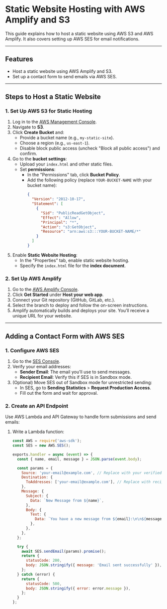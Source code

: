 # Static Website Hosting with AWS Amplify and S3

This guide explains how to host a static website using AWS S3 and AWS Amplify. It also covers setting up AWS SES for email notifications.

---

## **Features**
- Host a static website using AWS Amplify and S3.
- Set up a contact form to send emails via AWS SES.

---

## **Steps to Host a Static Website**

### **1. Set Up AWS S3 for Static Hosting**
1. Log in to the [AWS Management Console](https://aws.amazon.com/).
2. Navigate to **S3**.
3. Click **Create Bucket** and:
   - Provide a bucket name (e.g., `my-static-site`).
   - Choose a region (e.g., `us-east-1`).
   - Disable block public access (uncheck "Block all public access") and confirm.
4. Go to the **bucket settings**:
   - Upload your `index.html` and other static files.
   - Set **permissions**:
     - In the "Permissions" tab, click **Bucket Policy**.
     - Add the following policy (replace `YOUR-BUCKET-NAME` with your bucket name):
       ```json
       {
         "Version": "2012-10-17",
         "Statement": [
           {
             "Sid": "PublicReadGetObject",
             "Effect": "Allow",
             "Principal": "*",
             "Action": "s3:GetObject",
             "Resource": "arn:aws:s3:::YOUR-BUCKET-NAME/*"
           }
         ]
       }
       ```
5. Enable **Static Website Hosting**:
   - In the "Properties" tab, enable static website hosting.
   - Specify the `index.html` file for the **index document**.

### **2. Set Up AWS Amplify**
1. Go to the [AWS Amplify Console](https://aws.amazon.com/amplify/).
2. Click **Get Started** under **Host your web app**.
3. Connect your Git repository (GitHub, GitLab, etc.).
4. Select the branch to deploy and follow the on-screen instructions.
5. Amplify automatically builds and deploys your site. You’ll receive a unique URL for your website.

---

## **Adding a Contact Form with AWS SES**

### **1. Configure AWS SES**
1. Go to the [SES Console](https://console.aws.amazon.com/ses/).
2. Verify your email addresses:
   - **Sender Email**: The email you’ll use to send messages.
   - **Recipient Email**: Verify this if SES is in Sandbox mode.
3. (Optional) Move SES out of Sandbox mode for unrestricted sending:
   - In SES, go to **Sending Statistics** > **Request Production Access**.
   - Fill out the form and wait for approval.

### **2. Create an API Endpoint**
Use AWS Lambda and API Gateway to handle form submissions and send emails:
1. Write a Lambda function:
   ```javascript
   const AWS = require('aws-sdk');
   const SES = new AWS.SES();

   exports.handler = async (event) => {
     const { name, email, message } = JSON.parse(event.body);

     const params = {
       Source: 'your-email@example.com', // Replace with your verified email
       Destination: {
         ToAddresses: ['your-email@example.com'], // Replace with recipient email
       },
       Message: {
         Subject: {
           Data: `New Message from ${name}`,
         },
         Body: {
           Text: {
             Data: `You have a new message from ${email}:\n\n${message}`,
           },
         },
       },
     };

     try {
       await SES.sendEmail(params).promise();
       return {
         statusCode: 200,
         body: JSON.stringify({ message: 'Email sent successfully' }),
       };
     } catch (error) {
       return {
         statusCode: 500,
         body: JSON.stringify({ error: error.message }),
       };
     }
   };
